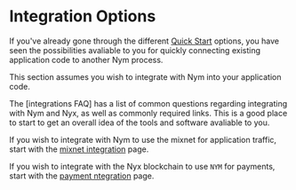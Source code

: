 # Integration Options

If you've already gone through the different [Quick Start](/quickstart/overview.md) options, you have seen the possibilities avaliable to you for quickly connecting existing application code to another Nym process. 

This section assumes you wish to integrate with Nym into your application code. 

The [integrations FAQ] has a list of common questions regarding integrating with Nym and Nyx, as well as commonly required links. This is a good place to start to get an overall idea of the tools and software avaliable to you. 

If you wish to integrate with Nym to use the mixnet for application traffic, start with the [mixnet integration](/integrations/mixnet-integration.md) page. 

If you wish to integrate with the Nyx blockchain to use `NYM` for payments, start with the [payment ntegration](/integrations/payment-integration.md) page. 
